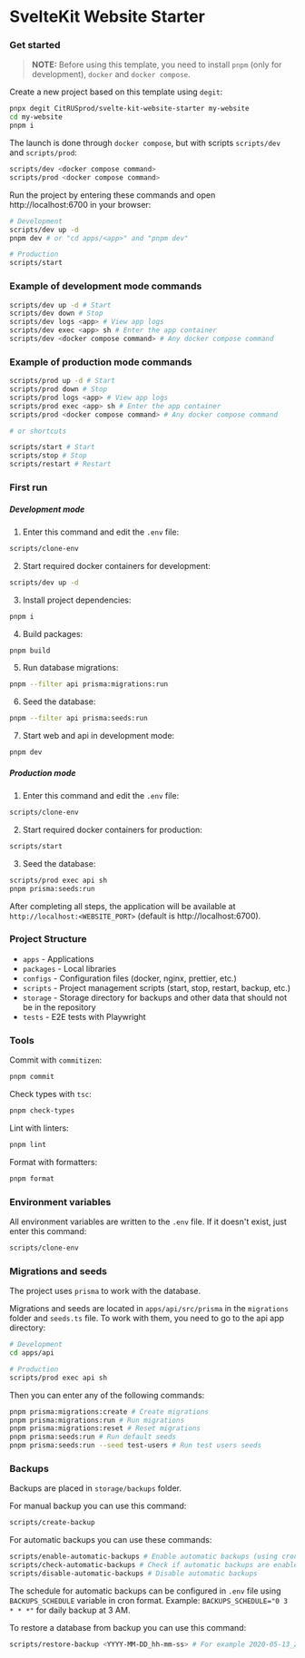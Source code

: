 # SvelteKit Website Starter

### Get started

> **NOTE:** Before using this template, you need to install `pnpm` (only for development), `docker` and `docker compose`.

Create a new project based on this template using `degit`:

```sh
pnpx degit CitRUSprod/svelte-kit-website-starter my-website
cd my-website
pnpm i
```

The launch is done through `docker compose`, but with scripts `scripts/dev` and `scripts/prod`:

```sh
scripts/dev <docker compose command>
scripts/prod <docker compose command>
```

Run the project by entering these commands and open http://localhost:6700 in your browser:

```sh
# Development
scripts/dev up -d
pnpm dev # or "cd apps/<app>" and "pnpm dev"

# Production
scripts/start
```

### Example of development mode commands

```sh
scripts/dev up -d # Start
scripts/dev down # Stop
scripts/dev logs <app> # View app logs
scripts/dev exec <app> sh # Enter the app container
scripts/dev <docker compose command> # Any docker compose command
```

### Example of production mode commands

```sh
scripts/prod up -d # Start
scripts/prod down # Stop
scripts/prod logs <app> # View app logs
scripts/prod exec <app> sh # Enter the app container
scripts/prod <docker compose command> # Any docker compose command

# or shortcuts

scripts/start # Start
scripts/stop # Stop
scripts/restart # Restart
```

### First run

##### Development mode

1. Enter this command and edit the `.env` file:

```sh
scripts/clone-env
```

2. Start required docker containers for development:

```sh
scripts/dev up -d
```

3. Install project dependencies:

```sh
pnpm i
```

4. Build packages:

```sh
pnpm build
```

5. Run database migrations:

```sh
pnpm --filter api prisma:migrations:run
```

6. Seed the database:

```sh
pnpm --filter api prisma:seeds:run
```

7. Start web and api in development mode:

```sh
pnpm dev
```

##### Production mode

1. Enter this command and edit the `.env` file:

```sh
scripts/clone-env
```

2. Start required docker containers for production:

```sh
scripts/start
```

3. Seed the database:

```sh
scripts/prod exec api sh
pnpm prisma:seeds:run
```

After completing all steps, the application will be available at `http://localhost:<WEBSITE_PORT>` (default is http://localhost:6700).

### Project Structure

- `apps` - Applications
- `packages` - Local libraries
- `configs` - Configuration files (docker, nginx, prettier, etc.)
- `scripts` - Project management scripts (start, stop, restart, backup, etc.)
- `storage` - Storage directory for backups and other data that should not be in the repository
- `tests` - E2E tests with Playwright

### Tools

Commit with `commitizen`:

```sh
pnpm commit
```

Check types with `tsc`:

```sh
pnpm check-types
```

Lint with linters:

```sh
pnpm lint
```

Format with formatters:

```sh
pnpm format
```

### Environment variables

All environment variables are written to the `.env` file. If it doesn't exist, just enter this command:

```sh
scripts/clone-env
```

### Migrations and seeds

The project uses `prisma` to work with the database.

Migrations and seeds are located in `apps/api/src/prisma` in the `migrations` folder and `seeds.ts` file. To work with them, you need to go to the api app directory:

```sh
# Development
cd apps/api

# Production
scripts/prod exec api sh
```

Then you can enter any of the following commands:

```sh
pnpm prisma:migrations:create # Create migrations
pnpm prisma:migrations:run # Run migrations
pnpm prisma:migrations:reset # Reset migrations
pnpm prisma:seeds:run # Run default seeds
pnpm prisma:seeds:run --seed test-users # Run test users seeds
```

### Backups

Backups are placed in `storage/backups` folder.

For manual backup you can use this command:

```sh
scripts/create-backup
```

For automatic backups you can use these commands:

```sh
scripts/enable-automatic-backups # Enable automatic backups (using cron)
scripts/check-automatic-backups # Check if automatic backups are enabled
scripts/disable-automatic-backups # Disable automatic backups
```

The schedule for automatic backups can be configured in `.env` file using `BACKUPS_SCHEDULE` variable in cron format.
Example: `BACKUPS_SCHEDULE="0 3 * * *"` for daily backup at 3 AM.

To restore a database from backup you can use this command:

```sh
scripts/restore-backup <YYYY-MM-DD_hh-mm-ss> # For example 2020-05-13_21-35-00
```
